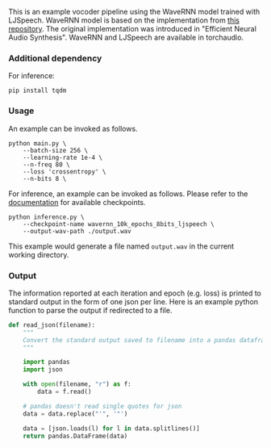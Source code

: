 This is an example vocoder pipeline using the WaveRNN model trained with LJSpeech. WaveRNN model is based on the implementation from [this repository](https://github.com/fatchord/WaveRNN). The original implementation was
introduced in "Efficient Neural Audio Synthesis". WaveRNN and LJSpeech are available in torchaudio.

### Additional dependency

For inference:
```
pip install tqdm
```

### Usage

An example can be invoked as follows.
```
python main.py \
    --batch-size 256 \
    --learning-rate 1e-4 \
    --n-freq 80 \
    --loss 'crossentropy' \
    --n-bits 8 \
```

For inference, an example can be invoked as follows.
Please refer to the [documentation](https://pytorch.org/audio/master/models.html#id10) for
available checkpoints.
```
python inference.py \
    --checkpoint-name wavernn_10k_epochs_8bits_ljspeech \
    --output-wav-path ./output.wav
```

This example would generate a file named `output.wav` in the current working directory.

### Output

The information reported at each iteration and epoch (e.g. loss) is printed to standard output in the form of one json per line. Here is an example python function to parse the output if redirected to a file.
```python
def read_json(filename):
	"""
	Convert the standard output saved to filename into a pandas dataframe for analysis.
	"""

	import pandas
	import json

    with open(filename, "r") as f:
        data = f.read()

    # pandas doesn't read single quotes for json
    data = data.replace("'", '"')

    data = [json.loads(l) for l in data.splitlines()]
    return pandas.DataFrame(data)
```
